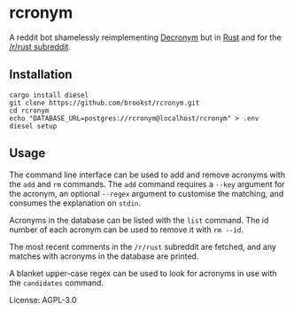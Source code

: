 # rcronym

A reddit bot shamelessly reimplementing [Decronym](http://decronym.xyz/) but in
[Rust](https://www.rust-lang.org/) and for the
[/r/rust subreddit](https://www.reddit.com/r/rust/).

## Installation

    cargo install diesel
    git clone https://github.com/brookst/rcronym.git
    cd rcronym
    echo "DATABASE_URL=postgres://rcronym@localhost/rcronym" > .env
    diesel setup

## Usage

The command line interface can be used to add and remove acronyms with the `add` and `rm`
commands. The `add` command requires a `--key` argument for the acronym, an optional `--regex`
argument to customise the matching, and consumes the explanation on `stdin`.

Acronyms in the database can be listed with the `list` command. The id number of each acronym
can be used to remove it with `rm --id`.

The most recent comments in the `/r/rust` subreddit are fetched, and any matches with acronyms
in the database are printed.

A blanket upper-case regex can be used to look for acronyms in use with the `candidates`
command.


License: AGPL-3.0
